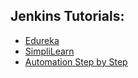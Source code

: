Jenkins Tutorials:
-----------------
- [Edureka](https://www.youtube.com/watch?v=3a8KsB5wJDE&list=PL9ooVrP1hQOGM6eCsjnfAousUSvpqD8dW)
- [SimpliLearn](https://www.youtube.com/watch?v=FX322RVNGj4)
- [Automation Step by Step](https://www.youtube.com/watch?v=89yWXXIOisk&list=PLhW3qG5bs-L_ZCOA4zNPSoGbnVQ-rp_dG)
